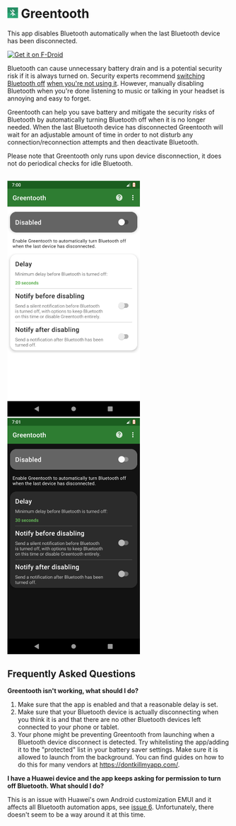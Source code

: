 # <img src="fastlane/metadata/android/en-US/images/icon.png" width="24"> Greentooth

This app disables Bluetooth automatically when the last Bluetooth device has
been disconnected.

[<img src="https://fdroid.gitlab.io/artwork/badge/get-it-on.png"
  alt="Get it on F-Droid"
  height="80">](https://f-droid.org/en/packages/com.smilla.greentooth)
  

Bluetooth can cause unnecessary battery drain and is a potential security risk if
it is always turned on. Security experts recommend [switching Bluetooth off](https://www.webroot.com/us/en/resources/tips-articles/a-review-of-bluetooth-attacks-and-how-to-secure-mobile-workforce-devices) 
 [when you're not using it](https://www.wired.com/story/turn-off-bluetooth-security/).
 However, manually disabling Bluetooth when you're done listening to music or
 talking in your headset is annoying and easy to forget.

Greentooth can help you save battery and mitigate the security risks of Bluetooth
by automatically turning Bluetooth off when it is no longer needed. When the
last Bluetooth device has disconnected Greentooth will wait for an adjustable
amount of time in order to not disturb any connection/reconnection attempts and
then deactivate Bluetooth.

Please note that Greentooth only runs upon device disconnection, it does not do
periodical checks for idle Bluetooth.  
<br/> 

<div>
  <img src="fastlane/metadata/android/en-US/images/phoneScreenshots/1.png" width="300">
  <img src="fastlane/metadata/android/en-US/images/phoneScreenshots/2.png" width="300">
</div>

## Frequently Asked Questions
**Greentooth isn't working, what should I do?**
1. Make sure that the app is enabled and that a reasonable delay is set.
2. Make sure that your Bluetooth device is actually disconnecting when you think it is and that there are no other Bluetooth devices left connected to your phone or tablet.
3. Your phone might be preventing Greentooth from launching when a Bluetooth device disconnect is detected. Try whitelisting the app/adding it to the "protected" list in your battery saver settings. Make sure it is allowed to launch from the background. You can find guides on how to do this for many vendors at https://dontkillmyapp.com/.

**I have a Huawei device and the app keeps asking for permission to turn off Bluetooth. What should I do?**

This is an issue with Huawei's own Android customization EMUI and it affects all Bluetooth automation apps, see [issue 6](https://www.gitlab.com/nbergman/greentooth/issues/6). Unfortunately, there doesn't seem to be a way around it at this time.
